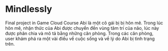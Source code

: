 # Mindlessly
 Final project in Game Cloud Course
Abi là một cô gái bị bị hôn mê. Trong lúc hôn mê, nhận thức của Abi được chuyển đến vùng tâm trí của não, lúc này được phân chia và mô tả bằng những căn phòng. Trong các căn phòng, user khám phá ra một vài điều về cuộc sống và về lý do Abi bị tình trạng trên.
